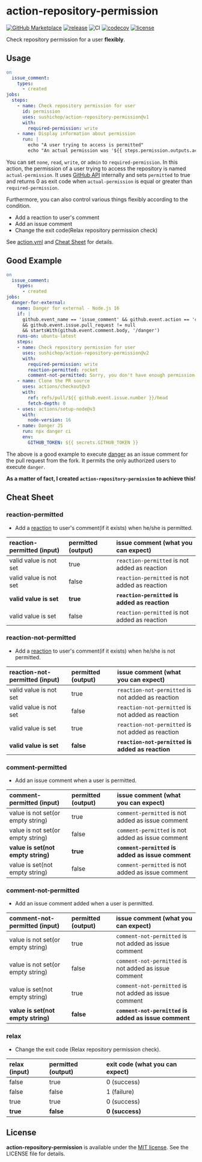 # action-repository-permission

[![GitHub Marketplace](https://img.shields.io/badge/Marketplace-v2-undefined.svg?logo=github&logoColor=white)](https://github.com/marketplace/actions/repository-permission)
[![release](https://img.shields.io/github/v/release/sushichop/action-repository-permission.svg?color=blue)](https://github.com/sushichop/action-repository-permission/releases)
![CI](https://github.com/sushichop/action-repository-permission/workflows/CI/badge.svg)
[![codecov](https://codecov.io/gh/sushichop/action-repository-permission/branch/main/graph/badge.svg)](https://codecov.io/gh/sushichop/action-repository-permission)
[![license](https://img.shields.io/badge/license-MIT-blue.svg)](https://github.com/sushichop/action-repository-permission/blob/main/LICENSE)

Check repository permission for a user **flexibly**.

## Usage

```yaml
on
  issue_comment:
    types:
      - created
jobs:
  steps:
    - name: Check repository permission for user
      id: permission
      uses: sushichop/action-repository-permission@v1
      with:
        required-permission: write
    - name: Display information about permission
      run: |
        echo "A user trying to access is permitted"
        echo "An actual permission was '${{ steps.permission.outputs.actual-permission }}'"
```

You can set `none`, `read`, `write`, or `admin` to `required-permission`. In this action, the permission of a user trying to access the repository is named `actual-permission`. It uses [GitHub API](https://docs.github.com/en/rest/reference/repos#get-repository-permissions-for-a-user) internally and sets `permitted` to true and returns 0 as exit code when `actual-permission` is equal or greater than `required-permission`.

Furthermore, you can also control various things flexibly according to the condition.

- Add a reaction to user's comment
- Add an issue comment
- Change the exit code(Relax repository permission check)

See [action.yml](action.yml) and [Cheat Sheet](#Cheat-Sheet) for details.

## Good Example

```yaml
on
  issue_comment:
    types:
      - created
jobs:
  danger-for-external:
    name: Danger for external - Node.js 16
    if: |
      github.event_name == 'issue_comment' && github.event.action == 'created'
      && github.event.issue.pull_request != null
      && startsWith(github.event.comment.body, '/danger')
    runs-on: ubuntu-latest
    steps:
    - name: Check repository permission for user
      uses: sushichop/action-repository-permission@v2
      with:
        required-permission: write
        reaction-permitted: rocket
        comment-not-permitted: Sorry, you don't have enough permission to execute `/danger`...
    - name: Clone the PR source
      uses: actions/checkout@v3
      with:
        ref: refs/pull/${{ github.event.issue.number }}/head
        fetch-depth: 0
    - uses: actions/setup-node@v3
      with:
        node-version: 16
    - name: Danger JS
      run: npx danger ci
      env:
        GITHUB_TOKEN: ${{ secrets.GITHUB_TOKEN }}
```

The above is a good example to execute [danger](https://danger.systems) as an issue comment for the pull request from the fork. It permits the only authorized users to execute `danger`.

**As a matter of fact, I created `action-repository-permission` to achieve this!**

## Cheat Sheet

### reaction-permitted

- Add a [reaction](https://docs.github.com/en/rest/reference/reactions#reaction-types) to user's comment(if it exists) when he/she is permitted.

| reaction-permitted (input) | permitted (output) | issue comment (what you can expect)           |
| :------------------------- | :----------------- | :-------------------------------------------- |
| valid value is not set     | true               | `reaction-permitted` is not added as reaction |
| valid value is not set     | false              | `reaction-permitted` is not added as reaction |
| **valid value is set**     | **true**           | **`reaction-permitted` is added as reaction** |
| valid value is set         | false              | `reaction-permitted` is not added as reaction |

### reaction-not-permitted

- Add a [reaction](https://docs.github.com/en/rest/reference/reactions#reaction-types) to user's comment(if it exists) when he/she is not permitted.

| reaction-not-permitted (input) | permitted (output) | issue comment (what you can expect)               |
| :----------------------------- | :----------------- | :------------------------------------------------ |
| valid value is not set         | true               | `reaction-not-permitted` is not added as reaction |
| valid value is not set         | false              | `reaction-not-permitted` is not added as reaction |
| valid value is set             | true               | `reaction-not-permitted` is not added as reaction |
| **valid value is set**         | **false**          | **`reaction-not-permitted` is added as reaction** |

### comment-permitted

- Add an issue comment when a user is permitted.

| comment-permitted (input)          | permitted (output) | issue comment (what you can expect)               |
| :--------------------------------- | :----------------- | :------------------------------------------------ |
| value is not set(or empty string)  | true               | `comment-permitted` is not added as issue comment |
| value is not set(or empty string)  | false              | `comment-permitted` is not added as issue comment |
| **value is set(not empty string)** | **true**           | **`comment-permitted` is added as issue comment** |
| value is set(not empty string)     | false              | `comment-permitted` is not added as issue comment |

### comment-not-permitted

- Add an issue comment added when a user is permitted.

| comment-not-permitted (input)      | permitted (output) | issue comment (what you can expect)                   |
| :--------------------------------- | :----------------- | :---------------------------------------------------- |
| value is not set(or empty string)  | true               | `comment-not-permitted` is not added as issue comment |
| value is not set(or empty string)  | false              | `comment-not-permitted` is not added as issue comment |
| value is set(not empty string)     | true               | `comment-not-permitted` is not added as issue comment |
| **value is set(not empty string)** | **false**          | **`comment-not-permitted` is added as issue comment** |

### relax

- Change the exit code (Relax repository permission check).

| relax (input) | permitted (output) | exit code (what you can expect) |
| :------------ | :----------------- | :------------------------------ |
| false         | true               | 0 (success)                     |
| false         | false              | 1 (failure)                     |
| true          | true               | 0 (success)                     |
| **true**      | **false**          | **0 (success)**                 |

## License

[mit]: http://www.opensource.org/licenses/mit-license

**action-repository-permission** is available under the [MIT license][mit]. See the LICENSE file for details.
